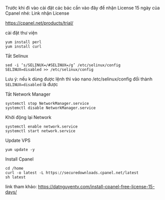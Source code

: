 Trước khi đi vào cài đặt các bác cần vào đây để nhận License 15 ngày của Cpanel nhé: Link nhận License

https://cpanel.net/products/trial/

cài đặt thư viện

```
yum install perl
yum install curl
```

Tắt Selinux

```
sed -i ‘s/SELINUX=/#SELINUX=/g’ /etc/selinux/config
SELINUX=disabled >> /etc/selinux/config
```
Lưu ý: nếu k dùng được lệnh thì vào nano /etc/selinux/config
đổi thành `SELINUX=disabled` là được


Tắt Network Manager
```
systemctl stop NetworkManager.service
systemctl disable NetworkManager.service
```

Khởi động lại Network

```
systemctl enable network.service
systemctl start network.service
```

Update VPS

```
yum update -y
```

Install Cpanel

```
cd /home
curl -o latest -L https://securedownloads.cpanel.net/latest
sh latest
```



link tham khảo: https://datnguyentv.com/install-cpanel-free-license-15-days/
